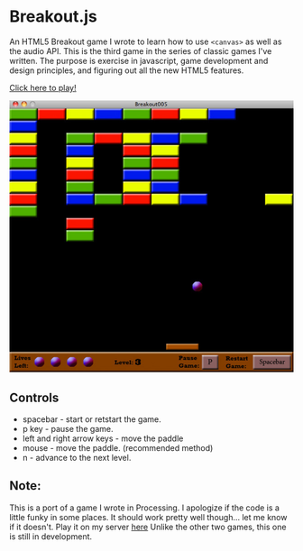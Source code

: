 Breakout.js
======

An HTML5 Breakout game I wrote to learn how to use  `<canvas>` as well as the audio API. This is the third game in the
series of classic games I've written. The purpose is exercise in javascript, game development and design principles, and 
figuring out all the new HTML5 features.

[Click here to play!](https://projects-galcohen.rhcloud.com/breakout)

![breakout](breakout_large.jpg)

Controls
------------
* spacebar - start or retstart the game.
* p key - pause the game.
* left and right arrow keys - move the paddle
* mouse - move the paddle. (recommended method)
* n - advance to the next level.

Note:
------
This is a port of a game I wrote in Processing. I apologize if the code is a little funky in some places. It should work pretty well though... let me know if it doesn't.
Play it on my server [here](http://projects-galcohen.rhcloud.com/breakout/) 
Unlike the other two games, this one is still in development. 

